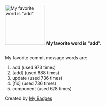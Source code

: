 <img src="https://my-badges.github.io/my-badges/favorite-word.png" alt="My favorite word is &quot;add&quot;." title="My favorite word is &quot;add&quot;." width="128">
<strong>My favorite word is &quot;add&quot;.</strong>
<br><br>

My favorite commit message words are:

1. add (used 973 times)
2. [add] (used 888 times)
3. update (used 736 times)
4. [fix] (used 736 times)
5. component (used 628 times)


Created by <a href="https://github.com/my-badges/my-badges">My Badges</a>